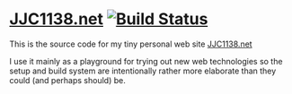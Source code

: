 # [JJC1138.net](http://jjc1138.net/) [![Build Status](https://travis-ci.org/JJC1138/web.svg?branch=master)](https://travis-ci.org/JJC1138/web)
This is the source code for my tiny personal web site [JJC1138.net](http://jjc1138.net/)

I use it mainly as a playground for trying out new web technologies so the setup and build system are intentionally rather more elaborate than they could (and perhaps should) be.
